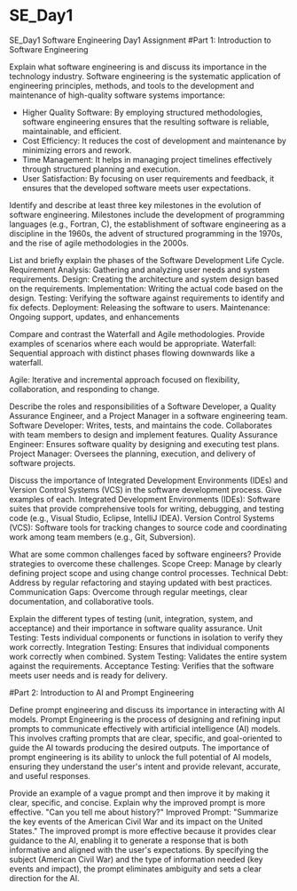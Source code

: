 # SE_Day1

SE_Day1
Software Engineering Day1 Assignment
#Part 1: Introduction to Software Engineering

Explain what software engineering is and discuss its importance in the technology industry.
Software engineering is the systematic application of engineering principles, methods, and tools to the development and maintenance of high-quality software systems
importance:
- Higher Quality Software: By employing structured methodologies, software engineering ensures that the resulting software is reliable, maintainable, and efficient.
- Cost Efficiency: It reduces the cost of development and maintenance by minimizing errors and rework.
- Time Management: It helps in managing project timelines effectively through structured planning and execution.
- User Satisfaction: By focusing on user requirements and feedback, it ensures that the developed software meets user expectations.
  
Identify and describe at least three key milestones in the evolution of software engineering.
 Milestones include the development of programming languages (e.g., Fortran, C), the establishment of software engineering as a discipline in the 1960s, the advent of structured programming in the 1970s, and the rise of agile methodologies in the 2000s.

List and briefly explain the phases of the Software Development Life Cycle.
Requirement Analysis: Gathering and analyzing user needs and system requirements.
Design: Creating the architecture and system design based on the requirements.
Implementation: Writing the actual code based on the design.
Testing: Verifying the software against requirements to identify and fix defects.
Deployment: Releasing the software to users.
Maintenance: Ongoing support, updates, and enhancements

Compare and contrast the Waterfall and Agile methodologies. Provide examples of scenarios where each would be appropriate.
Waterfall: Sequential approach with distinct phases flowing downwards like a waterfall.

Agile:  Iterative and incremental approach focused on flexibility, collaboration, and responding to change.

Describe the roles and responsibilities of a Software Developer, a Quality Assurance Engineer, and a Project Manager in a software engineering team.
Software Developer: Writes, tests, and maintains the code. Collaborates with team members to design and implement features.
Quality Assurance Engineer: Ensures software quality by designing and executing test plans.
Project Manager: Oversees the planning, execution, and delivery of software projects.

Discuss the importance of Integrated Development Environments (IDEs) and Version Control Systems (VCS) in the software development process. Give examples of each.
Integrated Development Environments (IDEs): Software suites that provide comprehensive tools for writing, debugging, and testing code (e.g., Visual Studio, Eclipse, IntelliJ IDEA).
Version Control Systems (VCS): Software tools for tracking changes to source code and coordinating work among team members (e.g., Git, Subversion).

What are some common challenges faced by software engineers? Provide strategies to overcome these challenges.
Scope Creep: Manage by clearly defining project scope and using change control processes.
Technical Debt: Address by regular refactoring and staying updated with best practices.
Communication Gaps: Overcome through regular meetings, clear documentation, and collaborative tools.

Explain the different types of testing (unit, integration, system, and acceptance) and their importance in software quality assurance.
Unit Testing: Tests individual components or functions in isolation to verify they work correctly.
Integration Testing: Ensures that individual components work correctly when combined.
System Testing: Validates the entire system against the requirements.
Acceptance Testing: Verifies that the software meets user needs and is ready for delivery.

#Part 2: Introduction to AI and Prompt Engineering

Define prompt engineering and discuss its importance in interacting with AI models.
Prompt Engineering is the process of designing and refining input prompts to communicate effectively with artificial intelligence (AI) models. This involves crafting prompts that are clear, specific, and goal-oriented to guide the AI towards producing the desired outputs. The importance of prompt engineering is its ability to unlock the full potential of AI models, ensuring they understand the user's intent and provide relevant, accurate, and useful responses.

Provide an example of a vague prompt and then improve it by making it clear, specific, and concise. Explain why the improved prompt is more effective.
"Can you tell me about history?" 
Improved Prompt: "Summarize the key events of the American Civil War and its impact on the United States."
The improved prompt is more effective because it provides clear guidance to the AI, enabling it to generate a response that is both informative and aligned with the user's expectations. By specifying the subject (American Civil War) and the type of information needed (key events and impact), the prompt eliminates ambiguity and sets a clear direction for the AI. 
